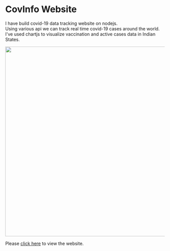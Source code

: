 # CovInfo Website

I have build covid-19 data tracking website on nodejs.<br>
Using various api we can track real time covid-19 cases around the world.<br>
I've used chartjs to visualize vaccination and active cases data in Indian States. 


<img src="https://user-images.githubusercontent.com/66485793/156899523-96e9109d-155b-4c19-a3fc-6c18fa87d6a0.png" width="600">


Please <a href="https://covinfosite.herokuapp.com/" target="blank">click here</a> to view the website.<br>

